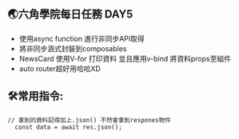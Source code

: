 ## 🌏六角學院每日任務 DAY5
- 使用async function 進行非同步API取得
- 將非同步涵式封裝到composables
- NewsCard 使用V-for 打印資料 並且應用v-bind 將資料props至組件
- auto router超好用哈哈XD
## 🛠️常用指令:
```
// 拿到的資料記得加上.json() 不然會拿到respones物件
  const data = await res.json();
```
